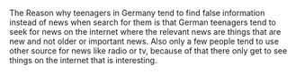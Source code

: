 The Reason why teenagers in Germany tend to find false information instead of news when search for them is that German teenagers tend to seek for news on the internet where the relevant news are things that are new and not older or important news. Also only a few people tend to use other source for news like radio or tv, because of that there only get to see things on the internet that is interesting.